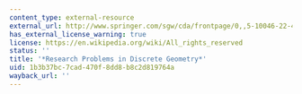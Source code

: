 ```yaml
---
content_type: external-resource
external_url: http://www.springer.com/sgw/cda/frontpage/0,,5-10046-22-46100864-0,00.html
has_external_license_warning: true
license: https://en.wikipedia.org/wiki/All_rights_reserved
status: ''
title: '*Research Problems in Discrete Geometry*'
uid: 1b3b37bc-7cad-470f-8dd8-b8c2d819764a
wayback_url: ''
---
```

